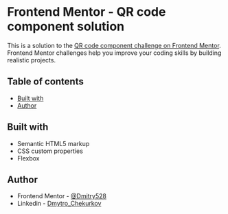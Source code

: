# Frontend Mentor - QR code component solution

This is a solution to the [QR code component challenge on Frontend Mentor](https://www.frontendmentor.io/challenges/qr-code-component-iux_sIO_H). Frontend Mentor challenges help you improve your coding skills by building realistic projects. 

## Table of contents

- [Built with](#built-with)
- [Author](#author)

## Built with

- Semantic HTML5 markup
- CSS custom properties
- Flexbox

## Author

- Frontend Mentor - [@Dmitry528](https://www.frontendmentor.io/profile/Dmitry528)
- Linkedin - [Dmytro_Chekurkov](https://www.linkedin.com/in/dmytro-chekurkov-44ba82183/)